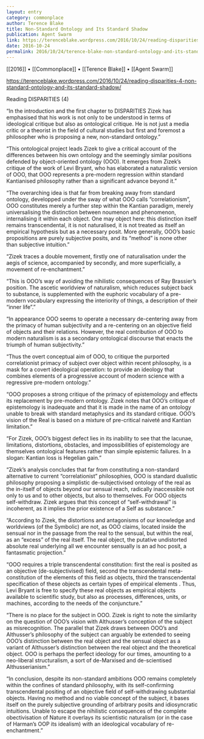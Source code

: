 ```yaml
---
layout: entry
category: commonplace
author: Terence Blake
title: Non-Standard Ontology and Its Standard Shadow
publication: Agent Swarm
link: https://terenceblake.wordpress.com/2016/10/24/reading-disparities-4-non-standard-ontology-and-its-standard-shadow/
date: 2016-10-24
permalink: 2016/10/24/terence-blake-non-standard-ontology-and-its-standard-shadow
---
```


[[2016]] • [[Commonplace]] • [[Terence Blake]] • [[Agent Swarm]]

https://terenceblake.wordpress.com/2016/10/24/reading-disparities-4-non-standard-ontology-and-its-standard-shadow/

Reading DISPARITIES (4)

“In the introduction and the first chapter to DISPARITIES Zizek has emphasised that his work is not only to be understood in terms of ideological critique but also as ontological critique. He is not just a media critic or a theorist in the field of cultural studies but first and foremost a philosopher who is proposing a new, non-standard ontology.”

“This ontological project leads Zizek to give a critical account of the differences between his own ontology and the seemingly similar positions defended by object-oriented ontology (OOO). It emerges from Zizek’s critique of the work of Levi Bryant, who has elaborated a naturalistic version of OOO, that OOO represents a pre-modern regression within standard Kantianised philosophy rather than a significant advance beyond it.”

“The overarching idea is that far from breaking away from standard ontology, developped under the sway of what OOO calls “correlationism”, OOO constitutes merely a further step within the Kantian paradigm, merely universalising the distinction between noumenon and phenomenon, internalising it within each object. One may object here: this distinction itself remains transcendental, it is not naturalised, it is not treated as itself an empirical hypothesis but as a necessary posit. More generally, OOO’s basic propositions are purely subjective posits, and its “method” is none other than subjective intuition.”

“Zizek traces a double movement, firstly one of naturalisation under the aegis of science, accompanied by secondly, and more superficially, a movement of re-enchantment.”

“This is OOO’s way of avoiding the nihilistic consequences of Ray Brassier’s position. The ascetic worldview of naturalism, which reduces subject back to substance, is supplemented with the euphoric vocabulary of a pre-modern vocabulary expressing the interiority of things, a description of their “inner life”.”

“In appearance OOO seems to operate a necessary de-centering away from the primacy of human subjectivity and a re-centering on an objective field of objects and their relations. However, the real contribution of OOO to modern naturalism is as a secondary ontological discourse that enacts the triumph of human subjectivity.”

“Thus the overt conceptual aim of OOO, to critique the purported correlationist primacy of subject over object within recent philosophy, is a mask for a covert ideological operation: to provide an ideology that combines elements of a progressive account of modern science with a regressive pre-modern ontology.”

“OOO proposes a strong critique of the primacy of epistemology and effects its replacement by pre-modern ontology. Zizek notes that OOO’s critique of epistemology is inadequate and that it is made in the name of an ontology unable to break with standard metaphysics and its standard critique. OOO’s vision of the Real is based on a mixture of pre-critical naiveté and Kantian limitation.”

“For Zizek, OOO’s biggest defect lies in its inability to see that the lacunae, limitations, distortions, obstacles, and impossibilities of epistemology are themselves ontological features rather than simple epistemic failures. In a slogan: Kantian loss is Hegelian gain.”

“Zizek’s analysis concludes that far from constituting a non-standard alternative to current “correlationist” philosophies, OOO is standard dualistic philosophy proposing a simplistic de-subjectivised ontology of the real as the in-itself of objects beyond our sensual reach, radically inaccessible not only to us and to other objects, but also to themselves. For OOO objects self-withdraw. Zizek argues that this concept of “self-withdrawal” is incoherent, as it implies the prior existence of a Self as substance.”

“According to Zizek, the distortions and antagonisms of our knowledge and worldviews (of the Symbolic) are not, as OOO claims, located inside the sensual nor in the passage from the real to the sensual, but within the real, as an “excess” of the real itself. The real object, the putative undistorted absolute real underlying all we encounter sensually is an ad hoc posit, a fantasmatic projection.”

“OOO requires a triple transcendental constitution: first the real is posited as an objective (de-subjectivised) field, second the transcendental meta-constitution of the elements of this field as objects, third the transcendental specification of these objects as certain types of empirical elements . Thus, Levi Bryant is free to specify these real objects as empirical objects available to scientific study, but also as processes, differences, units, or machines, according to the needs of the conjuncture.”

“There is no place for the subject in OOO. Zizek is right to note the similarity on the question of OOO’s vision with Althusser’s conception of the subject as misrecognition. The parallel that Zizek draws between OOO’s and Althusser’s philosophy of the subject can arguably be extended to seeing OOO’s distinction between the real object and the sensual object as a variant of Althusser’s distinction between the real object and the theoretical object. OOO is perhaps the perfect ideology for our times, amounting to a neo-liberal structuralism, a sort of de-Marxised and de-scientised Althusserianism.”

“In conclusion, despite its non-standard ambitions OOO remains completely within the confines of standard philosophy, with its self-confirming transcendental positing of an objective field of self-withdrawing substantial objects. Having no method and no viable concept of the subject, it bases itself on the purely subjective grounding of arbitrary posits and idiosyncratic intuitions. Unable to escape the nihilistic consequences of the complete obectivisation of Nature it overlays its scientistic naturalism (or in the case of Harman’s OOP its idealism) with an ideological vocabulary of re-enchantment.”